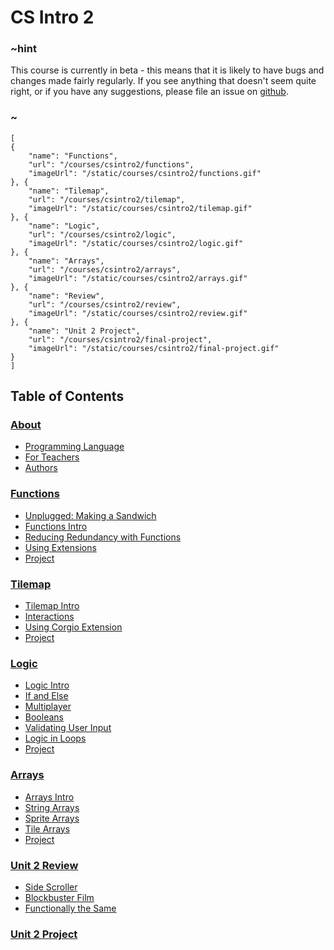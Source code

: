 # CS Intro 2

### ~hint

This course is currently in beta - this means that it is likely to have bugs and changes made fairly regularly. If you see anything that doesn't seem quite right, or if you have any suggestions, please file an issue on [github](https://github.com/microsoft/pxt-arcade).

### ~

```codecard
[
{
    "name": "Functions",
    "url": "/courses/csintro2/functions",
    "imageUrl": "/static/courses/csintro2/functions.gif"
}, {
    "name": "Tilemap",
    "url": "/courses/csintro2/tilemap",
    "imageUrl": "/static/courses/csintro2/tilemap.gif"
}, {
    "name": "Logic",
    "url": "/courses/csintro2/logic",
    "imageUrl": "/static/courses/csintro2/logic.gif"
}, {
    "name": "Arrays",
    "url": "/courses/csintro2/arrays",
    "imageUrl": "/static/courses/csintro2/arrays.gif"
}, {
    "name": "Review",
    "url": "/courses/csintro2/review",
    "imageUrl": "/static/courses/csintro2/review.gif"
}, {
    "name": "Unit 2 Project",
    "url": "/courses/csintro2/final-project",
    "imageUrl": "/static/courses/csintro2/final-project.gif"
}
]
```

## Table of Contents

### [About](/courses/csintro1/about)

* [Programming Language](/courses/csintro1/about/script)
* [For Teachers](/courses/csintro1/about/teachers)
* [Authors](/courses/csintro1/about/authors)

### [Functions](/courses/csintro2/functions)

* [Unplugged: Making a Sandwich](/courses/csintro2/functions/unplugged)
* [Functions Intro](/courses/csintro2/functions/intro)
* [Reducing Redundancy with Functions](/courses/csintro2/functions/redundancy)
* [Using Extensions](/courses/csintro2/functions/extensions)
* [Project](/courses/csintro2/functions/project)

### [Tilemap](/courses/csintro2/tilemap)

* [Tilemap Intro](/courses/csintro2/tilemap/intro)
* [Interactions](/courses/csintro2/tilemap/interactions)
* [Using Corgio Extension](/courses/csintro2/tilemap/extensions)
* [Project](/courses/csintro2/tilemap/project)

### [Logic](/courses/csintro2/logic)

* [Logic Intro](/courses/csintro2/logic/intro)
* [If and Else](/courses/csintro2/logic/if-else)
* [Multiplayer](/courses/csintro2/logic/multiplayer)
* [Booleans](/courses/csintro2/logic/booleans)
* [Validating User Input](/courses/csintro2/logic/user-input)
* [Logic in Loops](/courses/csintro2/logic/while)
* [Project](/courses/csintro2/logic/project)

### [Arrays](/courses/csintro2/arrays)

* [Arrays Intro](/courses/csintro2/arrays/intro)
* [String Arrays](/courses/csintro2/arrays/string)
* [Sprite Arrays](/courses/csintro2/arrays/sprites)
* [Tile Arrays](/courses/csintro2/arrays/tilemap)
* [Project](/courses/csintro2/arrays/project)

### [Unit 2 Review](/courses/csintro2/review)

* [Side Scroller](/courses/csintro2/review/side-scroller)
* [Blockbuster Film](/courses/csintro2/review/blockbuster)
* [Functionally the Same](/courses/csintro2/review/functions)

### [Unit 2 Project](/courses/csintro2/final-project)
